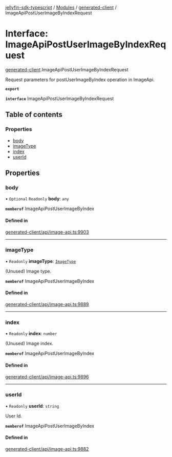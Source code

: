 [jellyfin-sdk-typescript](../README.md) / [Modules](../modules.md) / [generated-client](../modules/generated_client.md) / ImageApiPostUserImageByIndexRequest

# Interface: ImageApiPostUserImageByIndexRequest

[generated-client](../modules/generated_client.md).ImageApiPostUserImageByIndexRequest

Request parameters for postUserImageByIndex operation in ImageApi.

**`export`**

**`interface`** ImageApiPostUserImageByIndexRequest

## Table of contents

### Properties

- [body](generated_client.ImageApiPostUserImageByIndexRequest.md#body)
- [imageType](generated_client.ImageApiPostUserImageByIndexRequest.md#imagetype)
- [index](generated_client.ImageApiPostUserImageByIndexRequest.md#index)
- [userId](generated_client.ImageApiPostUserImageByIndexRequest.md#userid)

## Properties

### body

• `Optional` `Readonly` **body**: `any`

**`memberof`** ImageApiPostUserImageByIndex

#### Defined in

[generated-client/api/image-api.ts:9903](https://github.com/thornbill/jellyfin-sdk-typescript/blob/7534c86/src/generated-client/api/image-api.ts#L9903)

___

### imageType

• `Readonly` **imageType**: [`ImageType`](../enums/generated_client.ImageType.md)

(Unused) Image type.

**`memberof`** ImageApiPostUserImageByIndex

#### Defined in

[generated-client/api/image-api.ts:9889](https://github.com/thornbill/jellyfin-sdk-typescript/blob/7534c86/src/generated-client/api/image-api.ts#L9889)

___

### index

• `Readonly` **index**: `number`

(Unused) Image index.

**`memberof`** ImageApiPostUserImageByIndex

#### Defined in

[generated-client/api/image-api.ts:9896](https://github.com/thornbill/jellyfin-sdk-typescript/blob/7534c86/src/generated-client/api/image-api.ts#L9896)

___

### userId

• `Readonly` **userId**: `string`

User Id.

**`memberof`** ImageApiPostUserImageByIndex

#### Defined in

[generated-client/api/image-api.ts:9882](https://github.com/thornbill/jellyfin-sdk-typescript/blob/7534c86/src/generated-client/api/image-api.ts#L9882)
